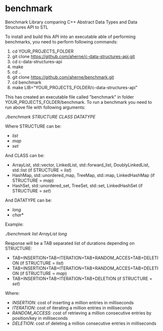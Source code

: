 # benchmark
Benchmark Library comparing C++ Abstract Data Types and Data Structures API to STL

To install and build this API into an executable able of performing benchmarks, you need to perform following commands:

1. cd YOUR_PROJECTS_FOLDER
2. git clone https://github.com/aherne/c-data-structures-api.git
3. cd c-data-structures-api
4. make
5. cd ..
6. git clone https://github.com/aherne/benchmark.git
7. cd benchmark
8. make LIB="YOUR_PROJECTS_FOLDER/c-data-structures-api"

This has created an executable file called "benchmark" in folder YOUR_PROJECTS_FOLDER/benchmark. To run a benchmark
you need to run above file with following arguments:

*./benchmark STRUCTURE CLASS DATATYPE*

Where STRUCTURE can be:

- *list*
- *map*
- *set*

And CLASS can be:

- ArrayList, std::vector, LinkedList, std::forward_list, DoublyLinkedList, std::list (if STRUCTURE = *list*)
- HashMap, std::unordered_map, TreeMap, std::map, LinkedHashMap (if STRUCTURE = *map*)
- HashSet, std::unordered_set, TreeSet, std::set, LinkedHashSet (if STRUCTURE = *set*)

And DATATYPE can be:

- *long*
- *char**

Example:

*./benchmark list ArrayList long*

Response will be a TAB separated list of durations depending on STRUCTURE:

- TAB+INSERTION+TAB+ITERATION+TAB+RANDOM_ACCES+TAB+DELETION  (if STRUCTURE = *list*)
- TAB+INSERTION+TAB+ITERATION+TAB+RANDOM_ACCES+TAB+DELETION  (if STRUCTURE = *map*)
- TAB+INSERTION+TAB+ITERATION+TAB+DELETION  (if STRUCTURE = *set*)

Where:

- *INSERTION*: cost of inserting a million entries in milliseconds
- *ITERATION*: cost of iterating a million entries in milliseconds
- *RANDOM_ACCESS*: cost of retrieving a million consecutive entries by position/key in milliseconds
- *DELETION*: cost of deleting a million consecutive entries in milliseconds